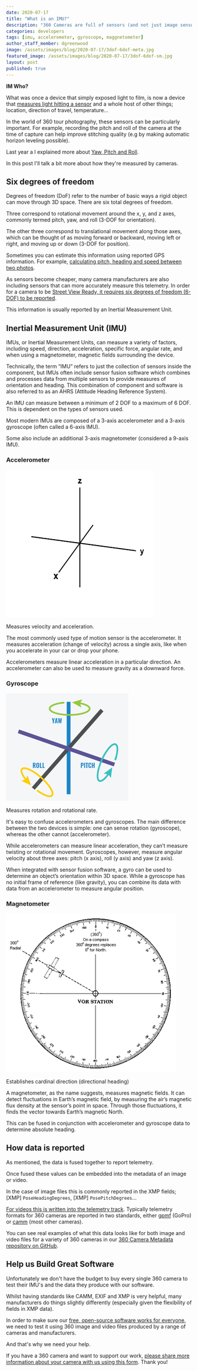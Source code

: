 ```yaml
---
date: 2020-07-17
title: "What is an IMU?"
description: "360 Cameras are full of sensors (and not just image sensors)."
categories: developers
tags: [imu, accelerometer, gyroscope, maggnetometer]
author_staff_member: dgreenwood
image: /assets/images/blog/2020-07-17/3dof-6dof-meta.jpg
featured_image: /assets/images/blog/2020-07-17/3dof-6dof-sm.jpg
layout: post
published: true
---
```


**IM Who?**

What was once a device that simply exposed light to film, is now a device that [measures light hitting a sensor](/blog/what-is-global-shutter-rolling-shutter-360-cameras) and a whole host of other things; location, direction of travel, temperature...

In the world of 360 tour photography, these sensors can be particularly important. For example, recording the pitch and roll of the camera at the time of capture can help improve stitching quality (e.g by making automatic horizon leveling possible).

Last year a I explained more about [Yaw, Pitch and Roll](/blog/2020/yaw-pitch-roll-360-degree-photography).

In this post I'll talk a bit more about how they're measured by cameras.

## Six degrees of freedom

Degrees of freedom (DoF) refer to the number of basic ways a rigid object can move through 3D space. There are six total degrees of freedom.

Three correspond to rotational movement around the x, y, and z axes, commonly termed pitch, yaw, and roll (3-DOF for orientation).

The other three correspond to translational movement along those axes, which can be thought of as moving forward or backward, moving left or right, and moving up or down (3-DOF for position).

Sometimes you can estimate this information using reported GPS information. For example, [calculating pitch, heading and speed between two photos](/blog/2020/what-direction-are-you-facing).

As sensors become cheaper, many camera manufacturers are also including sensors that can more accurately measure this telemetry. In order for a camera to be [Street View Ready, it requires six degrees of freedom (6-DOF) to be reported](https://developers.google.com/streetview/ready/specs-svready).

This information is usually reported by an Inertial Measurement Unit.

## Inertial Measurement Unit (IMU)

IMUs, or Inertial Measurement Units, can measure a variety of factors, including speed, direction, acceleration, specific force, angular rate, and when using a magnetometer, magnetic fields surrounding the device.

Technically, the term “IMU” refers to just the collection of sensors inside the component, but IMUs often include sensor fusion software which combines and processes data from multiple sensors to provide measures of orientation and heading. This combination of component and software is also referred to as an AHRS (Attitude Heading Reference System).

An IMU can measure between a minimum of 2 DOF to a maximum of 6 DOF. This is dependent on the types of sensors used.

Most modern IMUs are composed of a 3-axis accelerometer and a 3-axis gyroscope (often called a 6-axis IMU).

Some also include an additional 3-axis magnetometer (considered a 9-axis IMU).

### Accelerometer

<img class="img-fluid" src="/assets/images/blog/2020-07-17/cartesian_coordinate_axes_3d.png" alt="Six degrees of freedom" title="Six degrees of freedom" />

Measures velocity and acceleration.

The most commonly used type of motion sensor is the accelerometer. It measures acceleration (change of velocity) across a single axis, like when you accelerate in your car or drop your phone.

Accelerometers measure linear acceleration in a particular direction. An accelerometer can also be used to measure gravity as a downward force.

### Gyroscope

<img class="img-fluid" src="/assets/images/blog/2020-07-17/gyroscope-illustration.png" alt="Gyroscope illustration" title="Gyroscope illustration" />

Measures rotation and rotational rate.

It's easy to confuse accelerometers and gyroscopes. The main difference between the two devices is simple: one can sense rotation (gyroscope), whereas the other cannot (accelerometer).

While accelerometers can measure linear acceleration, they can’t measure twisting or rotational movement. Gyroscopes, however, measure angular velocity about three axes: pitch (x axis), roll (y axis) and yaw (z axis).

When integrated with sensor fusion software, a gyro can be used to determine an object’s orientation within 3D space. While a gyroscope has no initial frame of reference (like gravity), you can combine its data with data from an accelerometer to measure angular position.

### Magnetometer

<img class="img-fluid" src="/assets/images/blog/2020-07-17/magnetometer-illustration.gif" alt="Magnetometer illustration" title="Magnetometer illustration" />

Establishes cardinal direction (directional heading)

A magnetometer, as the name suggests, measures magnetic fields. It can detect fluctuations in Earth’s magnetic field, by measuring the air’s magnetic flux density at the sensor’s point in space. Through those fluctuations, it finds the vector towards Earth’s magnetic North.

This can be fused in conjunction with accelerometer and gyroscope data to determine absolute heading.

## How data is reported

As mentioned, the data is fused together to report telemetry.

Once fused these values can be embedded into the metadata of an image or video.

In the case of image files this is commonly reported in the XMP fields; [XMP] `PoseHeadingDegrees`, [XMP] `PosePitchDegrees`...

[For videos this is written into the telemetry track](/blog/2020/metadata-exif-xmp-360-video-files). Typically telemetry formats for 360 cameras are reported in two standards, either [gpmf](https://github.com/trek-view/360-camera-metadata/blob/master/0-standards/gpmf.md) (GoPro) or [camm](https://github.com/trek-view/360-camera-metadata/blob/master/0-standards/camm.md) (most other cameras).

You can see real examples of what this data looks like for both image and video files for a variety of 360 cameras in our [360 Camera Metadata repository on GitHub](https://github.com/trek-view/360-camera-metadata).

## Help us Build Great Software

Unfortunately we don't have the budget to buy every single 360 camera to test their IMU's and the data they produce with our software.

Whilst having standards like CAMM, EXIF and XMP is very helpful, many manufacturers do things slightly differently (especially given the flexibility of fields in XMP data).

In order to make sure our [free, open-source software works for everyone](https://github.com/trek-view/), we need to test it using 360 image and video files produced by a range of cameras and manufacturers.

And that's why we need your help.

If you have a 360 camera and want to support our work, [please share more information about your camera with us using this form](https://docs.google.com/forms/d/e/1FAIpQLScgOk1W5jpyrQuDF5FuKqUpKK0EIpSlokckZd3OB-r_ZOjZmQ/viewform). Thank you!
